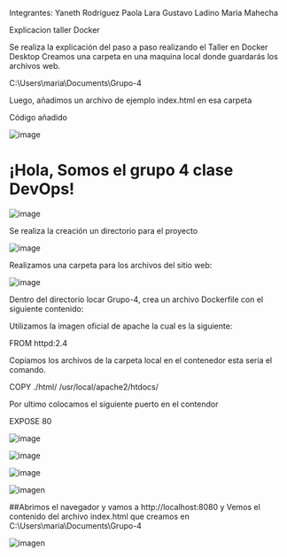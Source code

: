 Integrantes:
Yaneth Rodríguez
Paola Lara
Gustavo Ladino
Maria Mahecha

Explicacion taller Docker

Se realiza la explicación del paso a paso realizando el Taller en Docker Desktop
Creamos una carpeta en una maquina local donde guardarás los archivos web.

C:\Users\maria\Documents\Grupo-4

Luego, añadimos un archivo de ejemplo index.html en esa carpeta

Código añadido

![image](https://github.com/user-attachments/assets/d1ea59db-17be-4a35-92d2-e76be9b447b5)

<html>
<head>
    <title>Servidor Apache en Docker</title>
</head>
<body>
    <h1>¡Hola, Somos el grupo 4 clase DevOps!</h1>
</body>
</html>


![image](https://github.com/user-attachments/assets/6ed991ad-8db9-44ee-831f-0ff50dd635f2)


Se realiza la creación un directorio para el  proyecto 

![image](https://github.com/user-attachments/assets/d7306bff-cb0c-4ca7-b6a0-bc996a468cc6)

Realizamos una carpeta para los archivos del sitio web:

![image](https://github.com/user-attachments/assets/91eba5b7-a8bb-4985-9dfc-a1bf45c11dde)

Dentro del directorio locar Grupo-4, crea un archivo Dockerfile con el siguiente contenido:

Utilizamos la imagen oficial de apache la cual es la siguiente:

FROM httpd:2.4

Copiamos los archivos de la carpeta local en el contenedor esta seria el comando.

COPY ./html/ /usr/local/apache2/htdocs/

Por ultimo colocamos el siguiente puerto en el contendor

EXPOSE 80

![image](https://github.com/user-attachments/assets/7b1e49ea-d0f8-4fd2-a4f2-c7109439d4e0)

![image](https://github.com/user-attachments/assets/605bf6a9-e049-457b-8f99-3cb30b69c341)

![image](https://github.com/user-attachments/assets/216d53c1-844b-42ce-9147-2445930c9f78)

![imagen](https://github.com/user-attachments/assets/3d0eecbf-588d-4872-ac1f-97b5aef5ac04)

##Abrimos el navegador y vamos a http://localhost:8080 y Vemos el contenido del archivo index.html que creamos en C:\Users\maria\Documents\Grupo-4

![imagen](https://github.com/user-attachments/assets/6f7e1384-ad09-49d7-9ba0-7a9f0a097efb)









